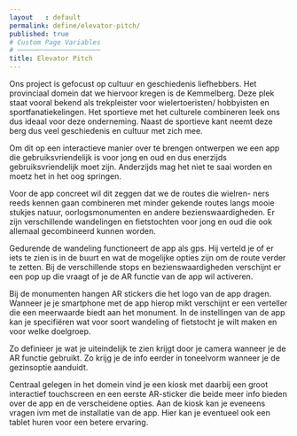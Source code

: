 ```yaml
---
layout   : default
permalink: define/elevator-pitch/
published: true
# Custom Page Variables
# ─────────────────────
title: Elevator Pitch
---
```


<p class="top">Ons project is gefocust op cultuur en geschiedenis liefhebbers.
Het provinciaal domein dat we hiervoor kregen is de Kemmelberg.
Deze plek staat vooral bekend als trekpleister voor wielertoeristen/
hobbyisten en sportfanatiekelingen. Het sportieve met het culturele combineren leek ons 
dus ideaal voor deze onderneming. Naast de sportieve kant neemt deze berg dus veel 
geschiedenis en cultuur met zich mee.</p>

<p>Om dit op een interactieve manier over te brengen 
ontwerpen we een app die gebruiksvriendelijk is voor jong en oud en dus
enerzijds gebruiksvriendelijk moet zijn. Anderzijds mag het
niet te saai worden en moetz het in het oog springen.</p>

<p>Voor de app concreet wil dit zeggen dat we de routes die wielren-
ners reeds kennen gaan combineren met minder gekende routes
langs mooie stukjes natuur, oorlogsmonumenten en andere
bezienswaardigheden. Er zijn verschillende wandelingen en
fietstochten voor jong en oud die ook allemaal gecombineerd
kunnen worden.</p>

<p>Gedurende de wandeling functioneert de app als gps. Hij verteld
je of er iets te zien is in de buurt en wat de mogelijke opties zijn
om de route verder te zetten. Bij de verschillende stops en
bezienswaardigheden verschijnt er een pop up die vraagt of je de
AR functie van de app wil activeren.</p>

<p>Bij de monumenten hangen AR stickers die het logo van de app
dragen. Wanneer je je smartphone met de app hierop mikt
verschijnt er een verteller die een meerwaarde biedt aan het
monument. In de instellingen van de app kan je specifiëren wat
voor soort wandeling of fietstocht je wilt maken en voor welke
doelgroep.</p>

<p>Zo definieer je wat je uiteindelijk te zien krijgt door je
camera wanneer je de AR functie gebruikt. Zo krijg je de info eerder
in toneelvorm wanneer je de gezinsoptie aanduidt.</p>

<p>Centraal gelegen in het domein vind je een kiosk met daarbij een
groot interactief touchscreen en een eerste AR-sticker die beide
meer info bieden over de app en de verscheidene opties. Aan de
kiosk kan je eveneens vragen ivm met de installatie van de app.
Hier kan je eventueel ook een tablet huren voor een betere
ervaring.</p>